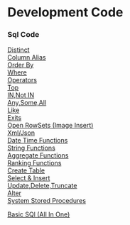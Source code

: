 # Development Code
### Sql Code
[Distinct](https://github.com/TechCodeDev/Development_Code/blob/main/Sql/Select.sql)<br/>
[Column Alias](https://github.com/TechCodeDev/Development_Code/blob/main/Sql/ColumnAlias.sql)<br/>
[Order By](https://github.com/TechCodeDev/Development_Code/blob/main/Sql/OrderBy.sql)<br/>
[Where](https://github.com/TechCodeDev/Development_Code/blob/main/Sql/Where.sql)<br/>
[Operators](https://github.com/TechCodeDev/Development_Code/blob/main/Sql/Operators.sql)<br/>
[Top](https://github.com/TechCodeDev/Development_Code/blob/main/Sql/Top.sql)<br/> 
[IN,Not IN](https://github.com/TechCodeDev/Development_Code/blob/main/Sql/InNotIn.sql)<br/>
[Any,Some,All](https://github.com/TechCodeDev/Development_Code/blob/main/Sql/AnySomeAll.sql)<br/>
[Like](https://github.com/TechCodeDev/Development_Code/blob/main/Sql/Like.sql)<br/>
[Exits](https://github.com/TechCodeDev/Development_Code/blob/main/Sql/Exists.sql)<br/>
[Open RowSets (Image Insert)](https://github.com/TechCodeDev/Development_Code/blob/main/Sql/OpenRowSet.sql)<br/>
[Xml/Json](https://github.com/TechCodeDev/Development_Code/blob/main/Sql/Xml%20Json.sql)<br/>
[Date Time Functions](https://github.com/TechCodeDev/Development_Code/blob/main/Sql/DateAndTimeFunction.sql)<br/>
[String Functions](https://github.com/TechCodeDev/Development_Code/blob/main/Sql/String%20Functions.sql)<br/>
[Aggregate Functions](https://github.com/TechCodeDev/Development_Code/blob/main/Sql/Aggregate.sql)<br/>
[Ranking Functions](https://github.com/TechCodeDev/Development_Code/blob/main/Sql/Ranking%20Functions%20.sql)<br/>
[Create Table](https://github.com/TechCodeDev/Development_Code/blob/main/Sql/Create%20Tables.sql)<br/>
[Select & Insert](https://github.com/TechCodeDev/Development_Code/blob/main/Sql/Select%20%26%20Insert.sql)<br/>
[Update,Delete,Truncate](https://github.com/TechCodeDev/Development_Code/blob/main/Sql/Update%20%2C%20Delete%20%2C%20Truncate%20.sql)<br/>
[Alter](https://github.com/TechCodeDev/Development_Code/blob/main/Sql/Alter.sql)<br/>
[System Stored Procedures](https://github.com/TechCodeDev/Development_Code/blob/main/Sql/SystemStoredProcedures.sql)<br/>


[Basic SQl (All In One)](https://github.com/TechCodeDev/Development_Code/blob/main/BasicSql.sql)<br/>


